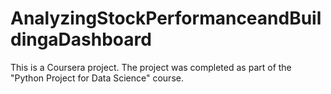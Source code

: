 # AnalyzingStockPerformanceandBuildingaDashboard
This is a Coursera project. The project was completed as part of the "Python Project for Data Science" course.
